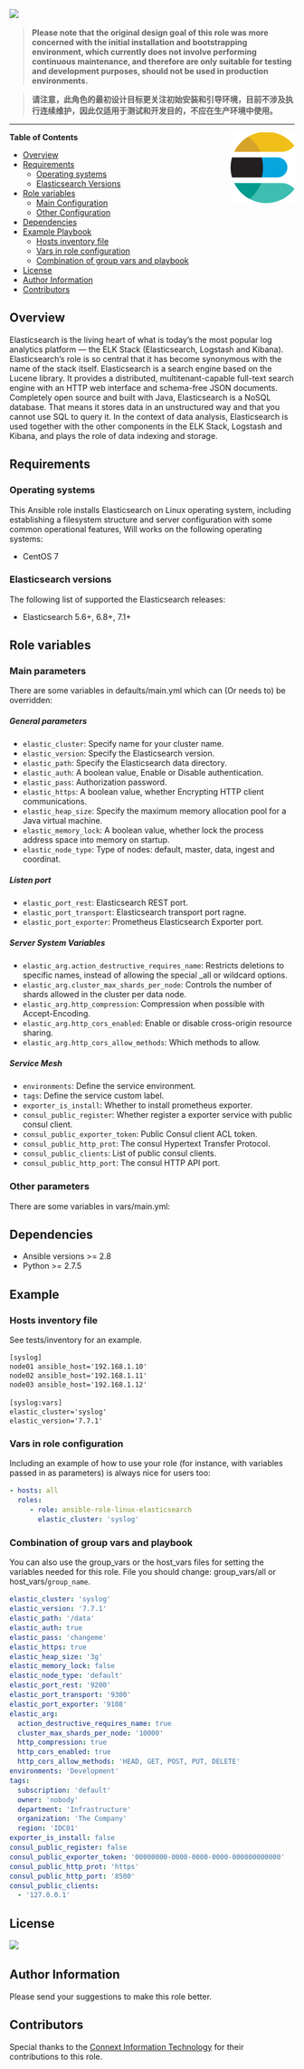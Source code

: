 ![](https://img.shields.io/badge/Ansible-elasticsearch-green.svg?logo=angular&style=for-the-badge)

>__Please note that the original design goal of this role was more concerned with the initial installation and bootstrapping environment, which currently does not involve performing continuous maintenance, and therefore are only suitable for testing and development purposes,  should not be used in production environments.__

>__请注意，此角色的最初设计目标更关注初始安装和引导环境，目前不涉及执行连续维护，因此仅适用于测试和开发目的，不应在生产环境中使用。__
___

<p><img src="https://raw.githubusercontent.com/goldstrike77/goldstrike77.github.io/master/img/logo/logo_elasticsearch.png" align="right" /></p>

__Table of Contents__

- [Overview](#overview)
- [Requirements](#requirements)
  * [Operating systems](#operating-systems)
  * [Elasticsearch Versions](#Elasticsearch-versions)
- [ Role variables](#Role-variables)
  * [Main Configuration](#Main-parameters)
  * [Other Configuration](#Other-parameters)
- [Dependencies](#dependencies)
- [Example Playbook](#example-playbook)
  * [Hosts inventory file](#Hosts-inventory-file)
  * [Vars in role configuration](#vars-in-role-configuration)
  * [Combination of group vars and playbook](#combination-of-group-vars-and-playbook)
- [License](#license)
- [Author Information](#author-information)
- [Contributors](#Contributors)

## Overview
Elasticsearch is the living heart of what is today’s the most popular log analytics platform — the ELK Stack (Elasticsearch, Logstash and Kibana). Elasticsearch’s role is so central that it has become synonymous with the name of the stack itself. Elasticsearch is a search engine based on the Lucene library. It provides a distributed, multitenant-capable full-text search engine with an HTTP web interface and schema-free JSON documents. Completely open source and built with Java, Elasticsearch is a NoSQL database. That means it stores data in an unstructured way and that you cannot use SQL to query it. In the context of data analysis, Elasticsearch is used together with the other components in the ELK Stack, Logstash and Kibana, and plays the role of data indexing and storage.

## Requirements
### Operating systems
This Ansible role installs Elasticsearch on Linux operating system, including establishing a filesystem structure and server configuration with some common operational features, Will works on the following operating systems:

  * CentOS 7

### Elasticsearch versions

The following list of supported the Elasticsearch releases:

* Elasticsearch 5.6+, 6.8+, 7.1+

## Role variables
### Main parameters #
There are some variables in defaults/main.yml which can (Or needs to) be overridden:

##### General parameters
* `elastic_cluster`: Specify name for your cluster name.
* `elastic_version`: Specify the Elasticsearch version.
* `elastic_path`: Specify the Elasticsearch data directory.
* `elastic_auth`: A boolean value, Enable or Disable authentication.
* `elastic_pass`: Authorization password.
* `elastic_https`: A boolean value, whether Encrypting HTTP client communications.
* `elastic_heap_size`: Specify the maximum memory allocation pool for a Java virtual machine.
* `elastic_memory_lock`: A boolean value, whether lock the process address space into memory on startup.
* `elastic_node_type`: Type of nodes: default, master, data, ingest and coordinat.

##### Listen port
* `elastic_port_rest`: Elasticsearch REST port.
* `elastic_port_transport`: Elasticsearch transport port ragne.
* `elastic_port_exporter`: Prometheus Elasticsearch Exporter port.

##### Server System Variables
* `elastic_arg.action_destructive_requires_name`: Restricts deletions to specific names, instead of allowing the special _all or wildcard options.
* `elastic_arg.cluster_max_shards_per_node`: Controls the number of shards allowed in the cluster per data node.
* `elastic_arg.http_compression`: Compression when possible with Accept-Encoding.
* `elastic_arg.http_cors_enabled`: Enable or disable cross-origin resource sharing.
* `elastic_arg.http_cors_allow_methods`: Which methods to allow.

##### Service Mesh
* `environments`: Define the service environment.
* `tags`: Define the service custom label.
* `exporter_is_install`: Whether to install prometheus exporter.
* `consul_public_register`: Whether register a exporter service with public consul client.
* `consul_public_exporter_token`: Public Consul client ACL token.
* `consul_public_http_prot`: The consul Hypertext Transfer Protocol.
* `consul_public_clients`: List of public consul clients.
* `consul_public_http_port`: The consul HTTP API port.

### Other parameters
There are some variables in vars/main.yml:

## Dependencies
- Ansible versions >= 2.8
- Python >= 2.7.5

## Example

### Hosts inventory file
See tests/inventory for an example.

    [syslog]
    node01 ansible_host='192.168.1.10'
    node02 ansible_host='192.168.1.11'
    node03 ansible_host='192.168.1.12'

    [syslog:vars]
    elastic_cluster='syslog'
    elastic_version='7.7.1'

### Vars in role configuration
Including an example of how to use your role (for instance, with variables passed in as parameters) is always nice for users too:

```yaml
- hosts: all
  roles:
     - role: ansible-role-linux-elasticsearch
       elastic_cluster: 'syslog'
```

### Combination of group vars and playbook
You can also use the group_vars or the host_vars files for setting the variables needed for this role. File you should change: group_vars/all or host_vars/`group_name`.

```yaml
elastic_cluster: 'syslog'
elastic_version: '7.7.1'
elastic_path: '/data'
elastic_auth: true
elastic_pass: 'changeme'
elastic_https: true
elastic_heap_size: '3g'
elastic_memory_lock: false
elastic_node_type: 'default'
elastic_port_rest: '9200'
elastic_port_transport: '9300'
elastic_port_exporter: '9108'
elastic_arg:
  action_destructive_requires_name: true
  cluster_max_shards_per_node: '10000'
  http_compression: true
  http_cors_enabled: true
  http_cors_allow_methods: 'HEAD, GET, POST, PUT, DELETE'
environments: 'Development'
tags:
  subscription: 'default'
  owner: 'nobody'
  department: 'Infrastructure'
  organization: 'The Company'
  region: 'IDC01'
exporter_is_install: false
consul_public_register: false
consul_public_exporter_token: '00000000-0000-0000-0000-000000000000'
consul_public_http_prot: 'https'
consul_public_http_port: '8500'
consul_public_clients:
  - '127.0.0.1'
```

## License
![](https://img.shields.io/badge/MIT-purple.svg?style=for-the-badge)

## Author Information
Please send your suggestions to make this role better.

## Contributors
Special thanks to the [Connext Information Technology](http://www.connext.com.cn) for their contributions to this role.
